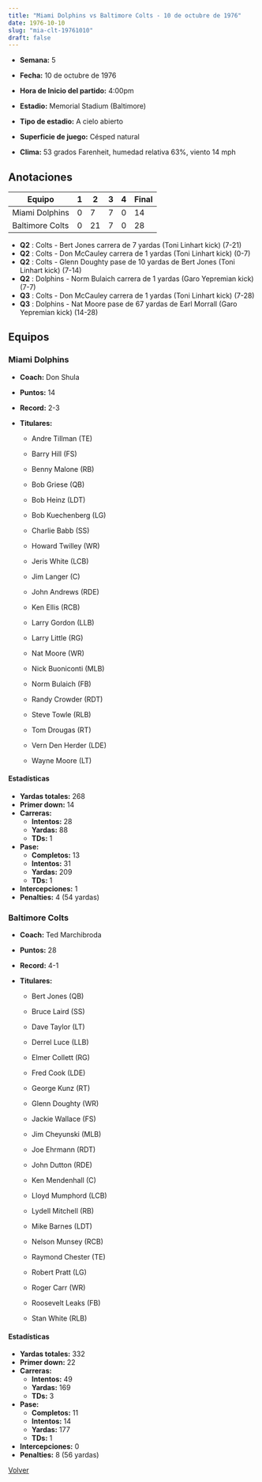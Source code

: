 ```yaml
---
title: "Miami Dolphins vs Baltimore Colts - 10 de octubre de 1976"
date: 1976-10-10
slug: "mia-clt-19761010"
draft: false
---
```


* **Semana:** 5
* **Fecha:** 10 de octubre de 1976

* **Hora de Inicio del partido:** 4:00pm
* **Estadio:** Memorial Stadium (Baltimore)
* **Tipo de estadio:** A cielo abierto
* **Superficie de juego:** Césped natural
* **Clima:** 53 grados Farenheit, humedad relativa 63%, viento 14 mph





## Anotaciones
| Equipo | 1 | 2 | 3 | 4 | Final |
|--------|---|---|---|---|-------|
| Miami Dolphins  | 0 | 7 | 7 | 0  | 14 |
| Baltimore Colts  | 0 | 21 | 7 | 0  | 28 |
* **Q2** : Colts - Bert Jones carrera de 7 yardas (Toni Linhart kick) (7-21)
* **Q2** : Colts - Don McCauley carrera de 1 yardas (Toni Linhart kick) (0-7)
* **Q2** : Colts - Glenn Doughty pase de 10 yardas de Bert Jones (Toni Linhart kick) (7-14)
* **Q2** : Dolphins - Norm Bulaich carrera de 1 yardas (Garo Yepremian kick) (7-7)
* **Q3** : Colts - Don McCauley carrera de 1 yardas (Toni Linhart kick) (7-28)
* **Q3** : Dolphins - Nat Moore pase de 67 yardas de Earl Morrall (Garo Yepremian kick) (14-28)


## Equipos


### Miami Dolphins
* **Coach:** Don Shula
* **Puntos:** 14
* **Record:** 2-3
* **Titulares:** 

  * Andre Tillman (TE) 

  * Barry Hill (FS) 

  * Benny Malone (RB) 

  * Bob Griese (QB) 

  * Bob Heinz (LDT) 

  * Bob Kuechenberg (LG) 

  * Charlie Babb (SS) 

  * Howard Twilley (WR) 

  * Jeris White (LCB) 

  * Jim Langer (C) 

  * John Andrews (RDE) 

  * Ken Ellis (RCB) 

  * Larry Gordon (LLB) 

  * Larry Little (RG) 

  * Nat Moore (WR) 

  * Nick Buoniconti (MLB) 

  * Norm Bulaich (FB) 

  * Randy Crowder (RDT) 

  * Steve Towle (RLB) 

  * Tom Drougas (RT) 

  * Vern Den Herder (LDE) 

  * Wayne Moore (LT) 

#### Estadísticas
* **Yardas totales:** 268
* **Primer down:** 14
* **Carreras:**
  * **Intentos:** 28
  * **Yardas:** 88
  * **TDs:** 1
* **Pase:**
  * **Completos:** 13
  * **Intentos:** 31
  * **Yardas:** 209
  * **TDs:** 1
* **Intercepciones:** 1
* **Penalties:** 4 (54 yardas)

### Baltimore Colts
* **Coach:** Ted Marchibroda
* **Puntos:** 28
* **Record:** 4-1
* **Titulares:** 

  * Bert Jones (QB) 

  * Bruce Laird (SS) 

  * Dave Taylor (LT) 

  * Derrel Luce (LLB) 

  * Elmer Collett (RG) 

  * Fred Cook (LDE) 

  * George Kunz (RT) 

  * Glenn Doughty (WR) 

  * Jackie Wallace (FS) 

  * Jim Cheyunski (MLB) 

  * Joe Ehrmann (RDT) 

  * John Dutton (RDE) 

  * Ken Mendenhall (C) 

  * Lloyd Mumphord (LCB) 

  * Lydell Mitchell (RB) 

  * Mike Barnes (LDT) 

  * Nelson Munsey (RCB) 

  * Raymond Chester (TE) 

  * Robert Pratt (LG) 

  * Roger Carr (WR) 

  * Roosevelt Leaks (FB) 

  * Stan White (RLB) 

#### Estadísticas
* **Yardas totales:** 332
* **Primer down:** 22
* **Carreras:**
  * **Intentos:** 49
  * **Yardas:** 169
  * **TDs:** 3
* **Pase:**
  * **Completos:** 11
  * **Intentos:** 14
  * **Yardas:** 177
  * **TDs:** 1
* **Intercepciones:** 0
* **Penalties:** 8 (56 yardas)


[Volver](/historia/1976)
